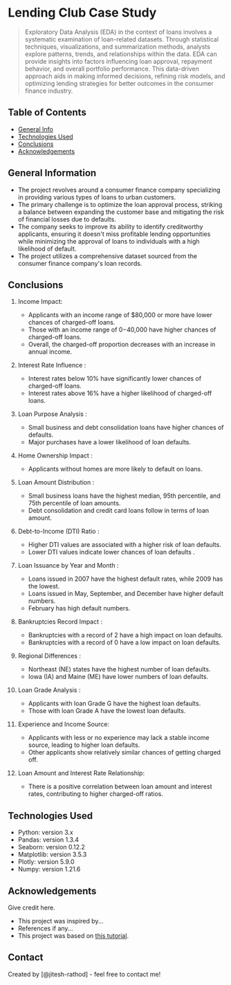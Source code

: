 # Lending Club Case Study
> Exploratory Data Analysis (EDA) in the context of loans involves a systematic examination of loan-related datasets. Through statistical techniques, visualizations, and summarization methods, analysts explore patterns, trends, and relationships within the data. EDA can provide insights into factors influencing loan approval, repayment behavior, and overall portfolio performance. This data-driven approach aids in making informed decisions, refining risk models, and optimizing lending strategies for better outcomes in the consumer finance industry.


## Table of Contents
* [General Info](#general-information)
* [Technologies Used](#technologies-used)
* [Conclusions](#conclusions)
* [Acknowledgements](#acknowledgements)

<!-- You can include any other section that is pertinent to your problem -->

## General Information
- The project revolves around a consumer finance company specializing in providing various types of loans to urban customers.
- The primary challenge is to optimize the loan approval process, striking a balance between expanding the customer base and mitigating the risk of financial losses due to defaults.
- The company seeks to improve its ability to identify creditworthy applicants, ensuring it doesn't miss profitable lending opportunities while minimizing the approval of loans to individuals with a high likelihood of default.
- The project utilizes a comprehensive dataset sourced from the consumer finance company's loan records.

<!-- You don't have to answer all the questions - just the ones relevant to your project. -->

## Conclusions
1. Income Impact:
    -   Applicants with an income range of $80,000 or more have lower chances of charged-off loans.
    -   Those with an income range of $0-$40,000 have higher chances of charged-off loans.
    -   Overall, the charged-off proportion decreases with an increase in annual income.  

2.  Interest Rate Influence :    
    -   Interest rates below 10% have significantly lower chances of charged-off loans.
    -   Interest rates above 16% have a higher likelihood of charged-off loans.

3.  Loan Purpose Analysis :    
    -   Small business and debt consolidation loans have higher chances of defaults.
    -   Major purchases have a lower likelihood of loan defaults.

4.  Home Ownership Impact :    
    -   Applicants without homes are more likely to default on loans.

5.  Loan Amount Distribution :    
    -   Small business loans have the highest median, 95th percentile, and 75th percentile of loan amounts.
    -   Debt consolidation and credit card loans follow in terms of loan amount.   

6.  Debt-to-Income (DTI) Ratio :    
    -   Higher DTI values are associated with a higher risk of loan defaults.
    -   Lower DTI values indicate lower chances of loan defaults . 

7.  Loan Issuance by Year and Month :    
    -   Loans issued in 2007 have the highest default rates, while 2009 has the lowest.
    -   Loans issued in May, September, and December have higher default numbers.
    -   February has high default numbers. 

8.  Bankruptcies Record Impact :    
    -   Bankruptcies with a record of 2 have a high impact on loan defaults.
    -   Bankruptcies with a record of 0 have a low impact on loan defaults.   

9.  Regional Differences :    
    -   Northeast (NE) states have the highest number of loan defaults.
    -   Iowa (IA) and Maine (ME) have lower numbers of loan defaults.  

10. Loan Grade Analysis  :    
    -   Applicants with loan Grade G have the highest loan defaults.
    -   Those with loan Grade A have the lowest loan defaults.

11. Experience and Income Source:

    -   Applicants with less or no experience may lack a stable income source, leading to higher loan defaults.
    -   Other applicants show relatively similar chances of getting charged off.

12. Loan Amount and Interest Rate Relationship:
    -   There is a positive correlation between loan amount and interest rates, contributing to higher charged-off ratios.

<!-- You don't have to answer all the questions - just the ones relevant to your project. -->


## Technologies Used
- Python: version 3.x
- Pandas: version 1.3.4
- Seaborn: version 0.12.2
- Matplotlib: version 3.5.3
- Plotly: version 5.9.0
- Numpy: version 1.21.6

<!-- As the libraries versions keep on changing, it is recommended to mention the version of library used in this project -->

## Acknowledgements
Give credit here.
- This project was inspired by...
- References if any...
- This project was based on [this tutorial](https://www.example.com).


## Contact
Created by [@jitesh-rathod] - feel free to contact me!



<!-- Optional -->
<!-- ## License -->
<!-- This project is open source and available under the [... License](). -->

<!-- You don't have to include all sections - just the one's relevant to your project -->